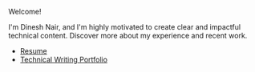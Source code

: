Welcome!

I'm Dinesh Nair, and I'm highly motivated to create clear and impactful technical content. Discover more about my experience and recent work.

- [Resume](resumedineshnair.md)
- [Technical Writing Portfolio](my_writings.md)
